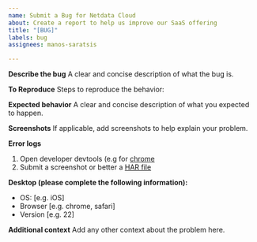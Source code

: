 ```yaml
---
name: Submit a Bug for Netdata Cloud
about: Create a report to help us improve our SaaS offering
title: "[BUG]"
labels: bug
assignees: manos-saratsis

---
```


<!---
If you are a member of the Netdata organization, add the label 'internal submit'.
-->
**Describe the bug**
A clear and concise description of what the bug is.

**To Reproduce**
Steps to reproduce the behavior:

**Expected behavior**
A clear and concise description of what you expected to happen.

**Screenshots**
If applicable, add screenshots to help explain your problem.

**Error logs**
1. Open developer devtools (e.g for [chrome](https://developers.google.com/web/tools/chrome-devtools/open)
2. Submit a screenshot or better a [HAR file](https://support.zendesk.com/hc/en-us/articles/204410413-Generating-a-HAR-file-for-troubleshooting)

**Desktop (please complete the following information):**
 - OS: [e.g. iOS]
 - Browser [e.g. chrome, safari]
 - Version [e.g. 22]



**Additional context**
Add any other context about the problem here.
